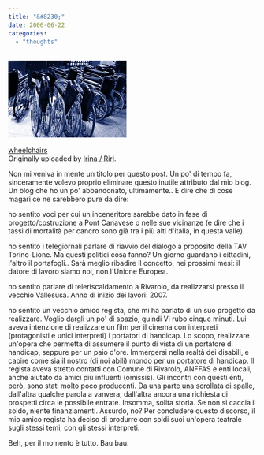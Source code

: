```yaml
---
title: "&#8230;"
date: 2006-06-22
categories: 
  - "thoughts"
---
```


[![](images/21166389_a8044a28b1_m.jpg)](http://www.flickr.com/photos/stillmemory/21166389/ "photo sharing")  

[wheelchairs](http://www.flickr.com/photos/stillmemory/21166389/)  
Originally uploaded by [Irina / Riri](http://www.flickr.com/people/stillmemory/).

  
Non mi veniva in mente un titolo per questo post. Un po' di tempo fa, sinceramente volevo proprio eliminare questo inutile attributo dal mio blog. Un blog che ho un po' abbandonato, ultimamente.. E dire che di cose magari ce ne sarebbero pure da dire:

ho sentito voci per cui un inceneritore sarebbe dato in fase di progetto/costruzione a Pont Canavese o nelle sue vicinanze (e dire che i tassi di mortalità per cancro sono già tra i più alti d'italia, in questa valle).

ho sentito i telegiornali parlare di riavvio del dialogo a proposito della TAV Torino-Lione. Ma questi politici cosa fanno? Un giorno guardano i cittadini, l'altro il portafogli.. Sarà meglio ribadire il concetto, nei prossimi mesi: il datore di lavoro siamo noi, non l'Unione Europea.

ho sentito parlare di teleriscaldamento a Rivarolo, da realizzarsi presso il vecchio Vallesusa. Anno di inizio dei lavori: 2007.

ho sentito un vecchio amico regista, che mi ha parlato di un suo progetto da realizzare. Voglio dargli un po' di spazio, quindi Vi rubo cinque minuti. Lui aveva intenzione di realizzare un film per il cinema con interpreti (protagonisti e unici interpreti) i portatori di handicap. Lo scopo, realizzare un'opera che permetta di assumere il punto di vista di un portatore di handicap, seppure per un paio d'ore. Immergersi nella realtà dei disabili, e capire come sia il nostro (di noi abili) mondo per un portatore di handicap. Il regista aveva stretto contatti con Comune di Rivarolo, ANFFAS e enti locali, anche aiutato da amici più influenti (omissis). Gli incontri con questi enti, però, sono stati molto poco producenti. Da una parte una scrollata di spalle, dall'altra qualche parola a vanvera, dall'altra ancora una richiesta di prospetti circa le possibile entrate. Insomma, solita storia. Se non si caccia il soldo, niente finanziamenti. Assurdo, no? Per concludere questo discorso, il mio amico regista ha deciso di produrre con soldi suoi un'opera teatrale sugli stessi temi, con gli stessi interpreti.

Beh, per il momento è tutto. Bau bau.
